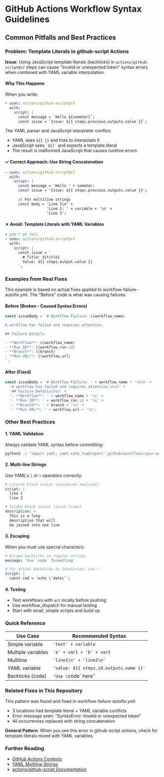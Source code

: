 # GitHub Actions Workflow Syntax Guidelines

## Common Pitfalls and Best Practices

### Problem: Template Literals in github-script Actions

**Issue**: Using JavaScript template literals (backticks) in `actions/github-script@v7` steps can cause "Invalid or unexpected token" syntax errors when combined with YAML variable interpolation.

#### Why This Happens

When you write:
```yaml
- uses: actions/github-script@v7
  with:
    script: |
      const message = `Hello ${someVar}`;
      const issue = `Issue: ${{ steps.previous.outputs.value }}`;
```

The YAML parser and JavaScript interpreter conflict:
- YAML sees `${{ }}` and tries to interpolate it
- JavaScript sees `` `${}` `` and expects a template literal
- The result is malformed JavaScript that causes runtime errors

#### ✓ Correct Approach: Use String Concatenation

```yaml
- uses: actions/github-script@v7
  with:
    script: |
      const message = 'Hello ' + someVar;
      const issue = 'Issue: ${{ steps.previous.outputs.value }}';
      
      // For multiline strings
      const body = 'Line 1\n' +
                   'Line 2: ' + variable + '\n' +
                   'Line 3';
```

#### ✗ Avoid: Template Literals with YAML Variables

```yaml
# DON'T DO THIS
- uses: actions/github-script@v7
  with:
    script: |
      const issue = `
        # Title: ${title}
        Value: ${{ steps.output.value }}
      `;
```

### Examples from Real Fixes

This example is based on actual fixes applied to workflow-failure-autofix.yml. The "Before" code is what was causing failures.

#### Before (Broken - Caused Syntax Errors)
```javascript
const issueBody = `# Workflow Failure: ${workflow_name}

A workflow has failed and requires attention.

## Failure Details

- **Workflow**: ${workflow_name}
- **Run ID**: ${workflow_run.id}
- **Branch**: ${branch}
- **Run URL**: ${workflow_url}
`;
```

#### After (Fixed)
```javascript
const issueBody = '# Workflow Failure: ' + workflow_name + '\n\n' +
  'A workflow has failed and requires attention.\n\n' +
  '## Failure Details\n\n' +
  '- **Workflow**: ' + workflow_name + '\n' +
  '- **Run ID**: ' + workflow_run.id + '\n' +
  '- **Branch**: ' + branch + '\n' +
  '- **Run URL**: ' + workflow_url + '\n';
```

### Other Best Practices

#### 1. YAML Validation
Always validate YAML syntax before committing:
```bash
python3 -c "import yaml; yaml.safe_load(open('.github/workflows/your-workflow.yml'))"
```

#### 2. Multi-line Strings
Use YAML's `|` or `>` operators correctly:
```yaml
# Literal block scalar (preserves newlines)
script: |
  line 1
  line 2

# Folded block scalar (joins lines)
description: >
  This is a long
  description that will
  be joined into one line
```

#### 3. Escaping
When you must use special characters:
```yaml
# Escape backticks in regular strings
message: 'Use `code` formatting'

# For actual backticks in JavaScript, use \`
script: |
  const cmd = 'echo \`date\`';
```

#### 4. Testing
- Test workflows with `act` locally before pushing
- Use workflow_dispatch for manual testing
- Start with small, simple scripts and build up

### Quick Reference

| Use Case | Recommended Syntax |
|----------|-------------------|
| Simple variable | `'text' + variable` |
| Multiple variables | `'a' + var1 + 'b' + var2` |
| Multiline | `'line1\n' + 'line2\n'` |
| YAML variable | `'value: ${{ steps.id.outputs.name }}'` |
| Backticks (code) | `'Use \`code\` here'` |

### Related Fixes in This Repository

This pattern was found and fixed in workflow-failure-autofix.yml:
- 3 locations had template literal + YAML variable conflicts
- Error message seen: "SyntaxError: Invalid or unexpected token"
- All occurrences replaced with string concatenation

**General Pattern**: When you see this error in github-script actions, check for template literals mixed with YAML variables.

### Further Reading

- [GitHub Actions Contexts](https://docs.github.com/en/actions/learn-github-actions/contexts)
- [YAML Multiline Strings](https://yaml-multiline.info/)
- [actions/github-script Documentation](https://github.com/actions/github-script)
